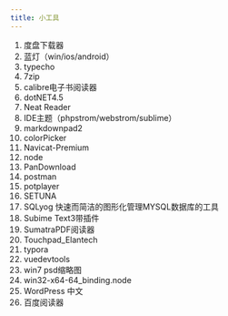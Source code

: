 ```yaml
---
title: 小工具
---
```


1. 度盘下载器
2. 蓝灯（win/ios/android）
3. typecho
4. 7zip
5. calibre电子书阅读器
6. dotNET4.5
7. Neat Reader
8. IDE主题（phpstrom/webstrom/sublime）
9. markdownpad2
10. colorPicker
11. Navicat-Premium
12. node
13. PanDownload
14. postman
15. potplayer
16. SETUNA
17. SQLyog 快速而简洁的图形化管理MYSQL数据库的工具
18. Subime Text3带插件
19. SumatraPDF阅读器
20. Touchpad_Elantech
21. typora
22. vuedevtools
23. win7 psd缩略图
24. win32-x64-64_binding.node
25. WordPress 中文
26. 百度阅读器
